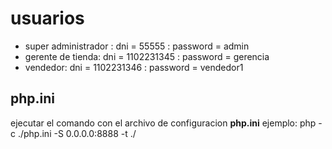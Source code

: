 # usuarios
 - super administrador : dni = 55555 : password = admin
 - gerente de tienda: dni = 1102231345 : password = gerencia
 - vendedor: dni = 1102231346 : password = vendedor1

## php.ini
ejecutar el comando con el archivo de configuracion **php.ini**
ejemplo: php -c ./php.ini -S 0.0.0.0:8888 -t ./
